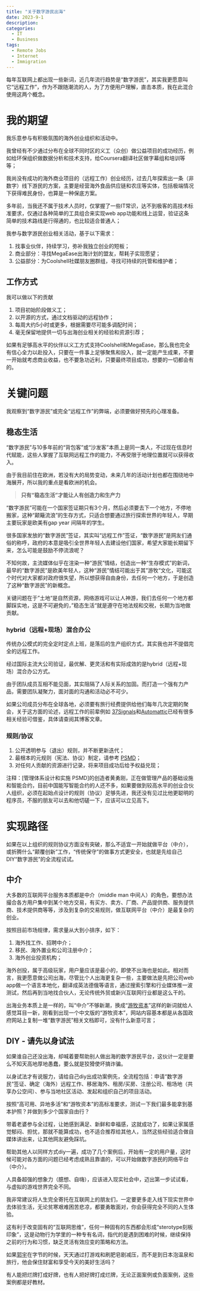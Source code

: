 ```yaml
---
title: "关于数字游民出海"
date: 2023-9-1
description: 
categories:
  - IT
  - Business    
tags:
  - Remote Jobs
  - Internet
  - Immigration
---
```



每年互联网上都出现一些新词，近几年流行趋势是“数字游民”，其实我更愿意叫它“远程工作”，作为不跟随潮流的人，为了方便用户理解，直击本质，我在此混合使用这两个概念。


# **我的期望**

我乐意参与有积极氛围的海外创业组织和活动中。

我曾经有不少通过分布在全球不同时区的义工（众创）做公益项目的成功经历，例如给环保组织做数据分析和技术支持，给Coursera翻译社区做字幕组和培训等等；

我尚没有成功的海外商业项目的（远程工作）创业经历，过去几年探索出一条（非数字）线下游民的方案，主要是经营海外食品供应链和农庄等实体，包括极端情况下获得难民身份，也算是一种保底方案。

多年前，当我还不属于技术人员时，仅掌握了一些IT常识，达不到极客的高技术标准要求，仅通过各种简单的工具组合来实现web app功能和线上运营，验证这条简单的技术路线是行得通的，也比较适合普通人；

我参与数字游民创业相关活动，基于以下需求：

1. 找事业伙伴，持续学习，弥补我独立创业的短板；
2. 商业部分：寻找MegaEase出海计划的盟友，帮耗子实现愿望；
3. 公益部分：为Coolshell社媒朋友圈群组，寻找可持续的托管和维护者；

## **工作方式**

我可以做以下的贡献

1. 项目初始阶段做义工；
2. 以开源的方式，通过文档驱动的远程协作；
3. 每周大约5小时或更多，根据需要尽可能多调配时间；
4. 毫无保留地提供一切与出海创业相关的经验和资源引荐；

如果有足够高水平的伙伴以义工方式支持Coolshell和MegaEase，那么我也完全有信心全力以赴投入，只要在一件事上足够聚焦和投入，就一定能产生成果，不要一开始就考虑商业收益，也不要急功近利，只要最终项目成功，想要的一切都会有的。

# 关键问题

我观察到“数字游民”或完全“远程工作”的弊端，必须要做好预先的心理准备。

## 稳态生活

“数字游民”与10多年前的“背包客”或“沙发客”本质上是同一类人，不过现在信息时代赋能，这些人掌握了互联网远程工作的能力，不再受限于地理位置就可以获得收入。

由于我目前住在欧洲，若没有大的局势变动，未来几年的活动计划也都在围绕地中海展开，所以我的重点是看欧洲的机会。

> **只有“稳态生活”才能让人有创造力和生产力**

“数字游民”可能在一个国家签证期只有3个月，然后必须要去下一个地方，不停地搬家，这种“颠簸流浪”的生存方式，只适合想要通过旅行探索世界的年轻人，早期主要玩家是欧美有gap year 间隔年的学生。

很多国家发放的“数字游民”签证，其实叫“远程工作”签证，“数字游民”是网友们通俗的称呼，政府的本意是吸引全世界年轻人去建设他们国家，希望大家能长期留下来，怎么可能是鼓励不停流浪呢？

不知何故，主流媒体似乎在渲染一种“游民”情结，创造出一种“生存模式”的新词，最早的“数字游民”是欧美年轻人，这种“游民”情结可能出于其”游牧“文化，可能这个时代对大家都对政府很失望，所以想获得自由身份，去任何一个地方，于是创造了这种“数字游民”的新概念。

关键问题在于”土地“是自然资源，网络游戏可以让人神游，我们去任何一个地方都脚踩实地，这是不可避免的，”稳态生活“就是遵守在地法规和交税，长期为当地做贡献。

### hybrid（远程+现场）混合办公

传统办公模式的完全定时定点上班，是落后的生产组织方式，其实我也并不提倡完全的远程工作。

经过国际主流大公司验证，最优解、更灵活和有实际成效的是hybrid（远程+现场）混合办公方式。

由于团队成员互相不能见面，其实阻隔了人际关系的加固。而打造一个强有力产品，需要团队凝聚力，面对面的沟通和活动必不可少。

如果公司成员分布在全球各地，必须要有旅行经费提供给他们每年几次定期的聚会，关于这方面的论述，远程工作的前辈例如 [37Signals](http://37signals.com)和[Automattic](http://automattic.com)已经有很多相关经验可借鉴，具体请查阅其博客文章。

### 规则/协议

1. 公开透明参与（退出）规则，并不断更新迭代；
2. 最根本的元规则（宪法、协议）制定，请参考 [PSMD](https://atomx.cc/PSMD-6196a861613843c593d279e6979ffa0e)；
3. 对任何人贡献的资源进行记录，将来项目成功后给予权益兑现；

注释：[管理体系设计和实施 PSMD]的创造者黄勇刚，正在做管理产品的基础设施和智能合约，目前中国能写智能合约的人还不多，如果要做到较高水平的创业合伙人组织，必须在起始点设计的规则（协议）足够先进，我还没有见过比他更聪明的程序员，不服的朋友可以去和他切磋一下，应该可以立见高下。

# 实现路径

如果在以上组织的规则协议方面没有突破，那么不适宜一开始就做平台（中介），或折腾什么“颠覆创新”工作，“传统保守”的做事方式更安全，也就是先给自己DIY“数字游民”的全流程试试。


## 中介

大多数的互联网平台服务本质都是中介（middle man 中间人）的角色，要想办法撮合各方用户集中到某个地方交易，有买方、卖方、厂商、产品提供商、服务提供商、技术提供商等等，涉及到复杂的交易规则，做互联网平台（中介）是最复杂的创业。

按照目前市场规律，需求量从大到小排序，如下：
1. 海外找工作、招聘中介；
2. 移民、海外置业和公司注册中介；
3. 海外创业投资机构；

海外创投，属于高级玩家，用户量应该是最小的，即使不出海也是如此。相对而言，我更愿意做公司出海，尽管比个人出海更复杂一些，主要做法是先把公司web app做一个语言本地化，翻译成英法德俄等语言，通过搜索引擎和行业媒体推一波测试，然后再到当地找合伙人，无论传统外贸或新兴互联网行业都是这么干的。

出海业务本质上是一样的，叫“中介”不够新潮，换成“[游牧资本](https://nomadcapitalist.com/)”这样的新词就给人感觉耳目一新，刚看到出现一个中文版的“游牧资本”，网站内容基本都是从各国政府网站上复制一堆“数字游民”相关文档即可，没有什么新意可言；

## DIY - 请先以身试法

如果谁自己还没出海，却喊着要帮助别人做出海的数字游民平台，这伙计一定是要么不知天高地厚地愚蠢，要么就是狡猾使坏搞诈骗。

以身试法才有说服力，请给自己diy出成功案例先，全流程包括：申请“数字游民”签证、确定（海外）远程工作、移居海外、租房/买房、注册公司、租场地（共享办公空间）、参与当地社区活动、发起和组织自己的项目活动。

按照“高可用、异地多活”和“游牧资本”的高标准要求，测试一下我们最多能拿到基本护照？并做到多少个国家自由行？

带着老婆参与全过程，让她感到满足、新鲜和幸福感，这就成功了，如果让家属感觉郁闷、担忧，那就不能算成功，也不适合推荐给其他人，当然这些经验适合做自媒体讲出来，让其他网友避免踩坑。

帮助其他人以同样方式diy一遍，成功了几个案例后，开始有一定的用户量，这时候可能对各方面的问题已经考虑成熟且靠谱的，可以开始做数字游民的网络平台（中介）。

人具备超强的想象力（臆想、自嗨），应该进入现实社会中，迈出第一步试试看，与虚拟的游戏世界完全不同。

我非常建议将人生完全寄托在互联网上的朋友们，一定要更多走入线下现实世界中去体验生活，无论贫寒艰难困苦悲凉，都要勇敢面对，你会获得完全不同的人生体验。

这有利于改变固有的“互联网思维”，任何一种固有的东西都会形成“sterotype刻板印象”，这是动物行为学里的一种专有名词，指代的是遇到困难的时候，继续保持之前的行为和习惯，缺乏灵活有效应变的策略和方法。

如果[郭宇](http://guoyu.mirror.xyz)在字节的时候，天天通过打游戏和刷肥皂剧减压，而不是到日本泡温泉和旅行，他会保住财富和享受今天的美好生活吗？

有人能把烂牌打成好牌，也有人把好牌打成烂牌，无论正面案例或负面案例，这些案例都是好教材。